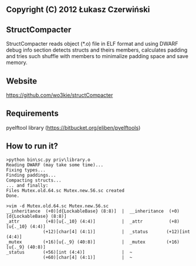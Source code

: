 ## Copyright (C) 2012 Łukasz Czerwiński
  
## StructCompacter
StructCompacter reads object (\*.o) file in ELF format and using DWARF debug info section detects structs and theirs members, calculates padding and tries such shuffle with members to minimalize padding space and save memory.
  
## Website
https://github.com/wo3kie/structCompacter

## Requirements
pyelftool library (https://bitbucket.org/eliben/pyelftools)
  
## How to run it?
```
>python bin\sc.py priv\library.o
Reading DWARF (may take some time)...
Fixing types...
Finding paddings...
Compacting structs...
... and finally:
Files Mutex.old.64.sc Mutex.new.56.sc created
Done.
  
>vim -d Mutex.old.64.sc Mutex.new.56.sc
__inheritance  (+0)[d{LockableBase} (8:8)]  |  __inheritance  (+0)[d{LockableBase} (8:8)]
_attr          (+8)[u{._10} (4:4)]          |  _attr          (+8)[u{._10} (4:4)]
              (+12)[char[4] (4:1)]          |  _status       (+12)[int (4:4)]
_mutex        (+16)[u{._9} (40:8)]          |  _mutex        (+16)[u{._9} (40:8)]
_status       (+56)[int (4:4)]              |  ~
              (+60)[char[4] (4:1)]          |  ~
```

